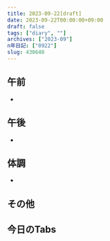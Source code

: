 ```yaml
---
title: 2023-09-22[draft]
date: 2023-09-22T00:00:00+09:00
draft: false
tags: ["diary", ""]
archives: ["2023-09"]
n年日記: ["0922"]
slug: 430640
---
```

## 午前
- 
## 午後
- 
## 体調
- 
## その他
## 今日のTabs